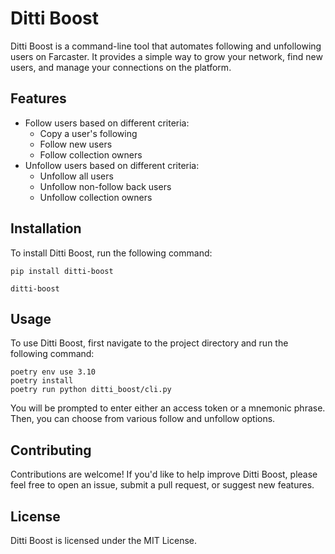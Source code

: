 # Ditti Boost

Ditti Boost is a command-line tool that automates following and unfollowing users on Farcaster. It provides a simple way to grow your network, find new users, and manage your connections on the platform.

## Features

- Follow users based on different criteria:
  - Copy a user's following
  - Follow new users
  - Follow collection owners
- Unfollow users based on different criteria:
  - Unfollow all users
  - Unfollow non-follow back users
  - Unfollow collection owners

## Installation

To install Ditti Boost, run the following command:

```
pip install ditti-boost

ditti-boost
```

## Usage

To use Ditti Boost, first navigate to the project directory and run the following command:

```
poetry env use 3.10
poetry install
poetry run python ditti_boost/cli.py
```

You will be prompted to enter either an access token or a mnemonic phrase. Then, you can choose from various follow and unfollow options.

## Contributing

Contributions are welcome! If you'd like to help improve Ditti Boost, please feel free to open an issue, submit a pull request, or suggest new features.

## License

Ditti Boost is licensed under the MIT License.
